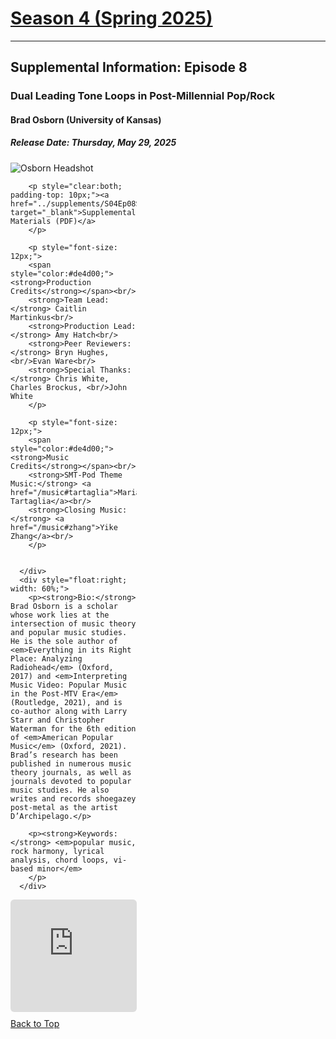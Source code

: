 <div class="seasonheader">
    <a href="/episodes/season04"><h1 class="seasonheader-text">Season 4 (Spring 2025)</h1></a>
</div>

<div>
<hr>
<h2>Supplemental Information: Episode 8</h2>

  <div class="supplement" id="e4.8">
    <h3 class="supplement-title">Dual Leading Tone Loops in Post-Millennial Pop/Rock</h3>
    <h4>Brad Osborn (University of Kansas)</h4>
    <h5>Release Date: Thursday, May 29, 2025</h5>
    <div class="floatsupps">
      <div style="float:left; width: 40%;">
        <img class="biopic" alt="Osborn Headshot" src="../supplements/S04Ep08osborn.jpg">

        <p style="clear:both; padding-top: 10px;"><a href="../supplements/S04Ep08Supp_osborn.pdf" target="_blank">Supplemental Materials (PDF)</a>
        </p>

        <p style="font-size: 12px;">
        <span style="color:#de4d00;"><strong>Production Credits</strong></span><br/>
        <strong>Team Lead:</strong> Caitlin Martinkus<br/>
        <strong>Production Lead:</strong> Amy Hatch<br/>
        <strong>Peer Reviewers:</strong> Bryn Hughes, <br/>Evan Ware<br/>
        <strong>Special Thanks:</strong> Chris White, Charles Brockus, <br/>John White
        </p>

        <p style="font-size: 12px;">
        <span style="color:#de4d00;"><strong>Music Credits</strong></span><br/>
        <strong>SMT-Pod Theme Music:</strong> <a href="/music#tartaglia">Maria Tartaglia</a><br/>
        <strong>Closing Music:</strong> <a href="/music#zhang">Yike Zhang</a><br/>
        </p>


      </div>
      <div style="float:right; width: 60%;">
        <p><strong>Bio:</strong> Brad Osborn is a scholar whose work lies at the intersection of music theory and popular music studies. He is the sole author of <em>Everything in its Right Place: Analyzing Radiohead</em> (Oxford, 2017) and <em>Interpreting Music Video: Popular Music in the Post-MTV Era</em> (Routledge, 2021), and is co-author along with Larry Starr and Christopher Waterman for the 6th edition of <em>American Popular Music</em> (Oxford, 2021). Brad’s research has been published in numerous music theory journals, as well as journals devoted to popular music studies. He also writes and records shoegazey post-metal as the artist D’Archipelago.</p>

        <p><strong>Keywords:</strong> <em>popular music, rock harmony, lyrical analysis, chord loops, vi-based minor</em>
        </p>
      </div>
<div style="width: 100%; height: 180px; margin-top: 10px; margin-bottom: 10px; border-radius: 6px; overflow:hidden; clear:both;">
<iframe style="width: 100%; height: 180px;" frameborder="no" scrolling="no" seamless src="https://player.captivate.fm/show/d9c88032-2609-4757-82c7-860198cb482f/latest/"></iframe></div>
    <a class="to-top" href="#top">Back to Top</a>
  </div>  
